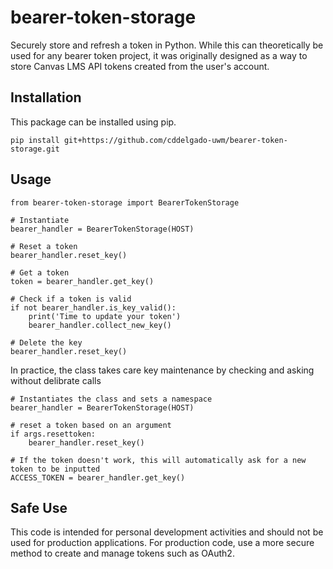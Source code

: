 # bearer-token-storage
Securely store and refresh a token in Python. While this can theoretically be used for any 
bearer token project, it was originally designed as a way to store Canvas LMS API tokens
created from the user's account. 

## Installation
This package can be installed using pip.

```
pip install git+https://github.com/cddelgado-uwm/bearer-token-storage.git
```

## Usage
```
from bearer-token-storage import BearerTokenStorage

# Instantiate
bearer_handler = BearerTokenStorage(HOST)

# Reset a token
bearer_handler.reset_key()

# Get a token
token = bearer_handler.get_key()

# Check if a token is valid
if not bearer_handler.is_key_valid():
    print('Time to update your token')
    bearer_handler.collect_new_key()

# Delete the key
bearer_handler.reset_key()
```

In practice, the class takes care key maintenance by checking and asking without delibrate calls

```
# Instantiates the class and sets a namespace
bearer_handler = BearerTokenStorage(HOST)

# reset a token based on an argument
if args.resettoken:
    bearer_handler.reset_key()

# If the token doesn't work, this will automatically ask for a new token to be inputted
ACCESS_TOKEN = bearer_handler.get_key()
```

## Safe Use
This code is intended for personal development activities and should not be used for
production applications. For production code, use a more secure method to create and
manage tokens such as OAuth2. 
